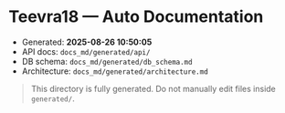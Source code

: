 # Teevra18 — Auto Documentation

- Generated: **2025-08-26 10:50:05**
- API docs: `docs_md/generated/api/`
- DB schema: `docs_md/generated/db_schema.md`
- Architecture: `docs_md/generated/architecture.md`

> This directory is fully generated. Do not manually edit files inside `generated/`.
